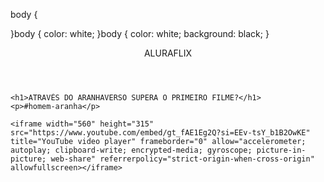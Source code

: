 body {

}body {
    color: white;
}body {
    color: white;
    background: black;
}<head>

</head>

<body>
    <header>ALURAFLIX</header>


    <h1>ATRAVÉS DO ARANHAVERSO SUPERA O PRIMEIRO FILME?</h1>
    <p>#homem-aranha</p>

    <iframe width="560" height="315" src="https://www.youtube.com/embed/gt_fAE1Eg2Q?si=EEv-tsY_b1B2OwKE" title="YouTube video player" frameborder="0" allow="accelerometer; autoplay; clipboard-write; encrypted-media; gyroscope; picture-in-picture; web-share" referrerpolicy="strict-origin-when-cross-origin" allowfullscreen></iframe>

</body><head>
    <link rel="stylesheet" href="styles.css">
</head><head>
<link rel="stylesheet" href="styles.css">
<title>Aluraflix</title>
</head>
